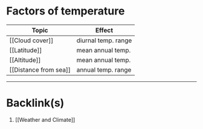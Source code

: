 # Factors of temperature
| Topic                 |Effect     |
| --------------------- | --- |
| [[Cloud cover]]       |diurnal temp. range     |
| [[Latitude]]          |mean annual temp.     |
| [[Altitude]]          |mean annual temp.     |
| [[Distance from sea]] |annual temp. range     |

---
# Backlink(s)
1. [[Weather and Climate]]